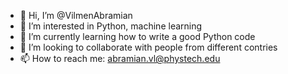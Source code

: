 - 👋 Hi, I’m @VilmenAbramian
- 👀 I’m interested in Python, machine learning 
- 🌱 I’m currently learning how to write a good Python code
- 💞️ I’m looking to collaborate with people from different contries
- 📫 How to reach me: abramian.vl@phystech.edu

<!---
VilmenAbramian/VilmenAbramian is a ✨ special ✨ repository because its `README.md` (this file) appears on your GitHub profile.
You can click the Preview link to take a look at your changes.
--->
